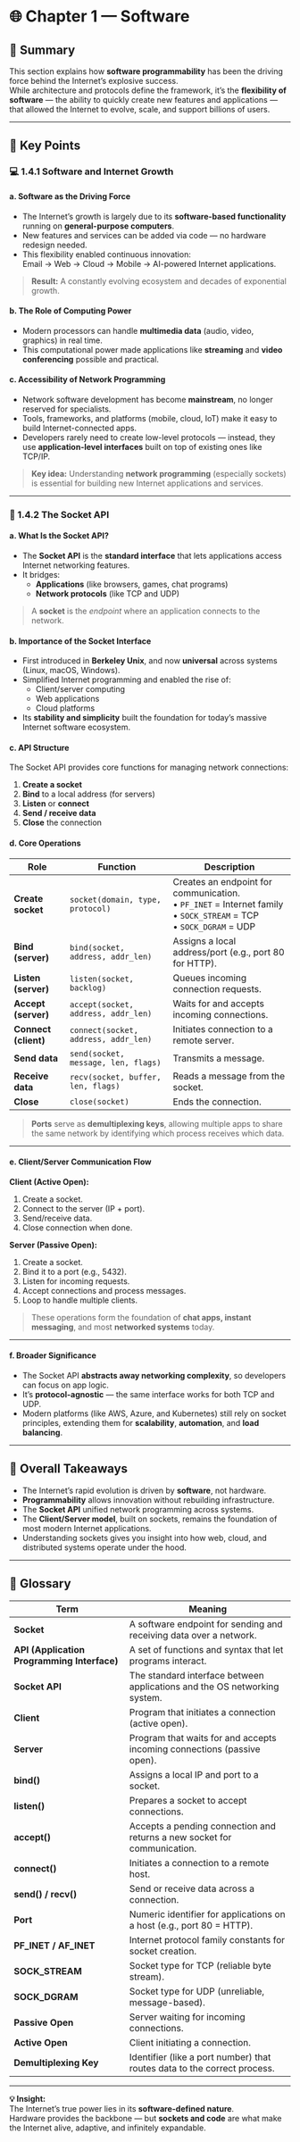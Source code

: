 # 🌐 Chapter 1 — Software

## 📘 Summary
This section explains how **software programmability** has been the driving force behind the Internet’s explosive success.  
While architecture and protocols define the framework, it’s the **flexibility of software** — the ability to quickly create new features and applications — that allowed the Internet to evolve, scale, and support billions of users.

---

## 🔑 Key Points

### 💻 1.4.1 Software and Internet Growth

#### a. Software as the Driving Force
- The Internet’s growth is largely due to its **software-based functionality** running on **general-purpose computers**.  
- New features and services can be added via code — no hardware redesign needed.  
- This flexibility enabled continuous innovation:  
  Email → Web → Cloud → Mobile → AI-powered Internet applications.  

> **Result:** A constantly evolving ecosystem and decades of exponential growth.

#### b. The Role of Computing Power
- Modern processors can handle **multimedia data** (audio, video, graphics) in real time.  
- This computational power made applications like **streaming** and **video conferencing** possible and practical.

#### c. Accessibility of Network Programming
- Network software development has become **mainstream**, no longer reserved for specialists.  
- Tools, frameworks, and platforms (mobile, cloud, IoT) make it easy to build Internet-connected apps.  
- Developers rarely need to create low-level protocols — instead, they use **application-level interfaces** built on top of existing ones like TCP/IP.  

> **Key idea:** Understanding **network programming** (especially sockets) is essential for building new Internet applications and services.

---

### 🧠 1.4.2 The Socket API

#### a. What Is the Socket API?
- The **Socket API** is the **standard interface** that lets applications access Internet networking features.  
- It bridges:
  - **Applications** (like browsers, games, chat programs)  
  - **Network protocols** (like TCP and UDP)
  
> A **socket** is the *endpoint* where an application connects to the network.

#### b. Importance of the Socket Interface
- First introduced in **Berkeley Unix**, and now **universal** across systems (Linux, macOS, Windows).  
- Simplified Internet programming and enabled the rise of:
  - Client/server computing  
  - Web applications  
  - Cloud platforms  
- Its **stability and simplicity** built the foundation for today’s massive Internet software ecosystem.

#### c. API Structure
The Socket API provides core functions for managing network connections:

1. **Create a socket**  
2. **Bind** to a local address (for servers)  
3. **Listen** or **connect**  
4. **Send / receive data**  
5. **Close** the connection  

#### d. Core Operations

| Role | Function | Description |
|------|-----------|-------------|
| **Create socket** | `socket(domain, type, protocol)` | Creates an endpoint for communication.<br>• `PF_INET` = Internet family<br>• `SOCK_STREAM` = TCP<br>• `SOCK_DGRAM` = UDP |
| **Bind (server)** | `bind(socket, address, addr_len)` | Assigns a local address/port (e.g., port 80 for HTTP). |
| **Listen (server)** | `listen(socket, backlog)` | Queues incoming connection requests. |
| **Accept (server)** | `accept(socket, address, addr_len)` | Waits for and accepts incoming connections. |
| **Connect (client)** | `connect(socket, address, addr_len)` | Initiates connection to a remote server. |
| **Send data** | `send(socket, message, len, flags)` | Transmits a message. |
| **Receive data** | `recv(socket, buffer, len, flags)` | Reads a message from the socket. |
| **Close** | `close(socket)` | Ends the connection. |

> **Ports** serve as **demultiplexing keys**, allowing multiple apps to share the same network by identifying which process receives which data.

---

#### e. Client/Server Communication Flow

**Client (Active Open):**
1. Create a socket.  
2. Connect to the server (IP + port).  
3. Send/receive data.  
4. Close connection when done.

**Server (Passive Open):**
1. Create a socket.  
2. Bind it to a port (e.g., 5432).  
3. Listen for incoming requests.  
4. Accept connections and process messages.  
5. Loop to handle multiple clients.

> These operations form the foundation of **chat apps, instant messaging**, and most **networked systems** today.

---

#### f. Broader Significance
- The Socket API **abstracts away networking complexity**, so developers can focus on app logic.  
- It’s **protocol-agnostic** — the same interface works for both TCP and UDP.  
- Modern platforms (like AWS, Azure, and Kubernetes) still rely on socket principles, extending them for **scalability**, **automation**, and **load balancing**.

---

## 📘 Overall Takeaways

- The Internet’s rapid evolution is driven by **software**, not hardware.  
- **Programmability** allows innovation without rebuilding infrastructure.  
- The **Socket API** unified network programming across systems.  
- The **Client/Server model**, built on sockets, remains the foundation of most modern Internet applications.  
- Understanding sockets gives you insight into how web, cloud, and distributed systems operate under the hood.

---

## 🧾 Glossary

| Term | Meaning |
|------|----------|
| **Socket** | A software endpoint for sending and receiving data over a network. |
| **API (Application Programming Interface)** | A set of functions and syntax that let programs interact. |
| **Socket API** | The standard interface between applications and the OS networking system. |
| **Client** | Program that initiates a connection (active open). |
| **Server** | Program that waits for and accepts incoming connections (passive open). |
| **bind()** | Assigns a local IP and port to a socket. |
| **listen()** | Prepares a socket to accept connections. |
| **accept()** | Accepts a pending connection and returns a new socket for communication. |
| **connect()** | Initiates a connection to a remote host. |
| **send() / recv()** | Send or receive data across a connection. |
| **Port** | Numeric identifier for applications on a host (e.g., port 80 = HTTP). |
| **PF_INET / AF_INET** | Internet protocol family constants for socket creation. |
| **SOCK_STREAM** | Socket type for TCP (reliable byte stream). |
| **SOCK_DGRAM** | Socket type for UDP (unreliable, message-based). |
| **Passive Open** | Server waiting for incoming connections. |
| **Active Open** | Client initiating a connection. |
| **Demultiplexing Key** | Identifier (like a port number) that routes data to the correct process. |

---

**💡 Insight:**  
The Internet’s true power lies in its **software-defined nature**.  
Hardware provides the backbone — but **sockets and code** are what make the Internet alive, adaptive, and infinitely expandable.


